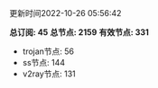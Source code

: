 更新时间2022-10-26 05:56:42

**总订阅: 45**
**总节点: 2159**
**有效节点: 331**
- trojan节点: 56
- ss节点: 144
- v2ray节点: 131
